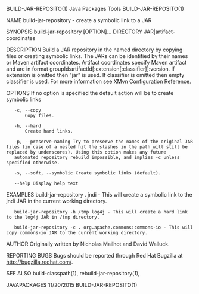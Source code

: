 BUILD-JAR-REPOSITO(1)                                                                        Java Packages Tools                                                                        BUILD-JAR-REPOSITO(1)



NAME
       build-jar-repository - create a symbolic link to a JAR

SYNOPSIS
       build-jar-repository [OPTION]... DIRECTORY JAR|artifact-coordinates

DESCRIPTION
       Build a JAR repository in the named directory by copying files or creating symbolic links. The JARs can be identified by their names or Maven artifact coordinates. Artifact coordinates specify Maven
       artifact and are in format groupId:artifactId[:extension[:classifier]]:version. If extension is omitted then "jar" is used. If classifier is omitted then empty classifier is used. For more
       information see XMvn Configuration Reference.

OPTIONS
       If no option is specified the default action will be to create symbolic links

       -c, --copy
           Copy files.

       -h, --hard
           Create hard links.

       -p, --preserve-naming Try to preserve the names of the original JAR files (in case of a nested hit the slashes in the path will still be replaced by underscores). Using this option makes any future
       automated repository rebuild impossible, and implies -c unless specified otherwise.

       -s, --soft, --symbolic Create symbolic links (default).

       --help Display help text

EXAMPLES
       build-jar-repository . jndi - This will create a symbolic link to the jndi JAR in the current working directory.

       build-jar-repository -h /tmp log4j - This will create a hard link to the log4j JAR in /tmp directory.

       build-jar-repository -c . org.apache.commons:commons-io - This will copy commons-io JAR to the current working directory.

AUTHOR
       Originally written by Nicholas Mailhot and David Walluck.

REPORTING BUGS
       Bugs should be reported through Red Hat Bugzilla at http://bugzilla.redhat.com/.

SEE ALSO
       build-classpath(1), rebuild-jar-repository(1),



JAVAPACKAGES                                                                                      11/20/2015                                                                            BUILD-JAR-REPOSITO(1)
